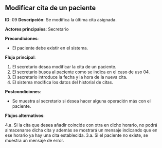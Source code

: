 ## Modificar cita de un paciente

**ID**: 09
**Descripción**: Se modifica la última cita asignada.

**Actores principales**: Secretario

**Precondiciones**:
* El paciente debe existir en el sistema.

**Flujo principal**:
1. El secretario desea modificar la cita de un paciente.
1. El secretario busca al paciente como se indica en el caso de uso 04.
1. El secretario introduce la fecha y la hora de la nueva cita.
1. El sistema modifica los datos del historial de citas.

**Postcondiciones**:

* Se muestra al secretario si desea hacer alguna operación más con el paciente.

**Flujos alternativos**:

4.a. Si la cita que desea añadir coincide con otra en dicho horario, no podrá almacenarse dicha cita y además se mostrará un mensaje indicando que en ese horario ya hay una cita establecida.
3.a. Si el paciente no existe, se muestra un mensaje de error.
